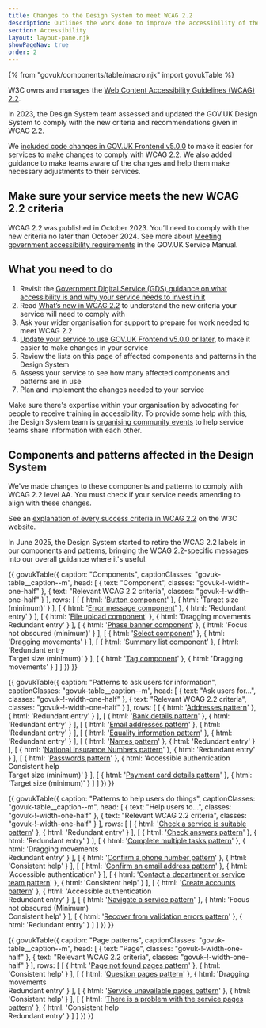 ```yaml
---
title: Changes to the Design System to meet WCAG 2.2
description: Outlines the work done to improve the accessibility of the GOV.UK Design System to meet WCAG 2.2 guidelines.
section: Accessibility
layout: layout-pane.njk
showPageNav: true
order: 2
---
```


{% from "govuk/components/table/macro.njk" import govukTable %}

W3C owns and manages the [Web Content Accessibility Guidelines (WCAG) 2.2](https://www.w3.org/TR/WCAG22/).

In 2023, the Design System team assessed and updated the GOV.UK Design System to comply with the new criteria and recommendations given in WCAG 2.2.

We [included code changes in GOV.UK Frontend v5.0.0](https://frontend.design-system.service.gov.uk/changes-to-govuk-frontend-v5/) to make it easier for services to make changes to comply with WCAG 2.2. We also added guidance to make teams aware of the changes and help them make necessary adjustments to their services.

## Make sure your service meets the new WCAG 2.2 criteria

WCAG 2.2 was published in October 2023. You’ll need to comply with the new criteria no later than October 2024. See more about [Meeting government accessibility requirements](https://www.gov.uk/service-manual/helping-people-to-use-your-service/understanding-wcag) in the GOV.UK Service Manual.

## What you need to do

1. Revisit the [Government Digital Service (GDS) guidance on what accessibility is and why your service needs to invest in it](https://www.gov.uk/guidance/accessibility-requirements-for-public-sector-websites-and-apps)
2. Read [What’s new in WCAG 2.2](https://www.w3.org/WAI/standards-guidelines/wcag/new-in-22/) to understand the new criteria your service will need to comply with
3. Ask your wider organisation for support to prepare for work needed to meet WCAG 2.2
4. [Update your service to use GOV.UK Frontend v5.0.0 or later](https://frontend.design-system.service.gov.uk/changes-to-govuk-frontend-v5/), to make it easier to make changes in your service
5. Review the lists on this page of affected components and patterns in the Design System
6. Assess your service to see how many affected components and patterns are in use
7. Plan and implement the changes needed to your service

Make sure there's expertise within your organisation by advocating for people to receive training in accessibility. To provide some help with this, the Design System team is [organising community events](/community/) to help service teams share information with each other.

## Components and patterns affected in the Design System

We've made changes to these components and patterns to comply with WCAG 2.2 level AA. You must check if your service needs amending to align with these changes.

See an [explanation of every success criteria in WCAG 2.2](https://www.w3.org/WAI/standards-guidelines/wcag/new-in-22/) on the W3C website.

In June 2025, the Design System started to retire the WCAG 2.2 labels in our components and patterns, bringing the WCAG 2.2-specific messages into our overall guidance where it's useful.

{{ govukTable({
  caption: "Components",
  captionClasses: "govuk-table__caption--m",
  head: [
    {
      text: "Component",
      classes: "govuk-!-width-one-half"
    },
    {
      text: "Relevant WCAG 2.2 criteria",
      classes: "govuk-!-width-one-half"
    }
  ],
  rows: [
    [
      {
        html: '<a href="/components/button/">Button component</a>'
      },
      {
        html: 'Target size (minimum)'
      }
    ],
    [
      {
        html: '<a href="/components/error-message/">Error message component</a>'
      },
      {
        html: 'Redundant entry'
      }
    ],
    [
      {
        html: '<a href="/components/file-upload/">File upload component</a>'
      },
      {
        html: 'Dragging movements<br>Redundant entry'
      }
    ],
    [
      {
        html: '<a href="/components/phase-banner/">Phase banner component</a>'
      },
      {
        html: 'Focus not obscured (minimum)'
      }
    ],
    [
      {
        html: '<a href="/components/select/">Select component</a>'
      },
      {
        html: 'Dragging movements'
      }
    ],
    [
      {
        html: '<a href="/components/summary-list/">Summary list component</a>'
      },
      {
        html: 'Redundant entry<br>Target size (minimum)'
      }
    ],
    [
      {
        html: '<a href="/components/tag/">Tag component</a>'
      },
      {
        html: 'Dragging movements'
      }
    ]
  ]
}) }}

{{ govukTable({
  caption: "Patterns to ask users for information",
  captionClasses: "govuk-table__caption--m",
  head: [
    {
      text: "Ask users for...",
      classes: "govuk-!-width-one-half"
    },
    {
      text: "Relevant WCAG 2.2 criteria",
      classes: "govuk-!-width-one-half"
    }
  ],
  rows: [
    [
      {
        html: '<a href="/patterns/addresses/">Addresses pattern</a>'
      },
      {
        html: 'Redundant entry'
      }
    ],
    [
      {
        html: '<a href="/patterns/bank-details/">Bank details pattern</a>'
      },
      {
        html: 'Redundant entry'
      }
    ],
    [
      {
        html: '<a href="/patterns/email-addresses/">Email addresses pattern</a>'
      },
      {
        html: 'Redundant entry'
      }
    ],
    [
      {
        html: '<a href="/patterns/equality-information/">Equality information pattern</a>'
      },
      {
        html: 'Redundant entry'
      }
    ],
    [
      {
        html: '<a href="/patterns/names/">Names pattern</a>'
      },
      {
        html: 'Redundant entry'
      }
    ],
    [
      {
        html: '<a href="/patterns/national-insurance-numbers/">National Insurance Numbers pattern</a>'
      },
      {
        html: 'Redundant entry'
      }
    ],
    [
      {
        html: '<a href="/patterns/passwords/">Passwords pattern</a>'
      },
      {
        html: 'Accessible authentication<br>Consistent help<br>Target size (minimum)'
      }
    ],
    [
      {
        html: '<a href="/patterns/payment-card-details/">Payment card details pattern</a>'
      },
      {
        html: 'Target size (minimum)'
      }
    ]
  ]
}) }}

{{ govukTable({
  caption: "Patterns to help users do things",
  captionClasses: "govuk-table__caption--m",
  head: [
    {
      text: "Help users to...",
      classes: "govuk-!-width-one-half"
    },
    {
      text: "Relevant WCAG 2.2 criteria",
      classes: "govuk-!-width-one-half"
    }
  ],
  rows: [
    [
      {
        html: '<a href="/patterns/check-a-service-is-suitable/">Check a service is suitable pattern</a>'
      },
      {
        html: 'Redundant entry'
      }
    ],
    [
      {
        html: '<a href="/patterns/check-answers/">Check answers pattern</a>'
      },
      {
        html: 'Redundant entry'
      }
    ],
    [
      {
        html: '<a href="/patterns/complete-multiple-tasks/">Complete multiple tasks pattern</a>'
      },
      {
        html: 'Dragging movements<br>Redundant entry'
      }
    ],
    [
      {
        html: '<a href="/patterns/confirm-a-phone-number/">Confirm a phone number pattern</a>'
      },
      {
        html: 'Consistent help'
      }
    ],
    [
      {
        html: '<a href="/patterns/confirm-an-email-address/">Confirm an email address pattern</a>'
      },
      {
        html: 'Accessible authentication'
      }
    ],
    [
      {
        html: '<a href="/patterns/contact-a-department-or-service-team/">Contact a department or service team pattern</a>'
      },
      {
        html: 'Consistent help'
      }
    ],
    [
      {
        html: '<a href="/patterns/create-accounts/">Create accounts pattern</a>'
      },
      {
        html: 'Accessible authentication<br>Redundant entry'
      }
    ],
    [
      {
        html: '<a href="/patterns/navigate-a-service/">Navigate a service pattern</a>'
      },
      {
        html: 'Focus not obscured (Minimum)<br>Consistent help'
      }
    ],
    [
      {
        html: '<a href="/patterns/validation/">Recover from validation errors pattern</a>'
      },
      {
        html: 'Redundant entry'
      }
    ]
  ]
}) }}

{{ govukTable({
  caption: "Page patterns",
  captionClasses: "govuk-table__caption--m",
  head: [
    {
      text: "Page",
      classes: "govuk-!-width-one-half"
    },
    {
      text: "Relevant WCAG 2.2 criteria",
      classes: "govuk-!-width-one-half"
    }
  ],
  rows: [
    [
      {
        html: '<a href="/patterns/page-not-found-pages/">Page not found pages pattern</a>'
      },
      {
        html: 'Consistent help'
      }
    ],
    [
      {
        html: '<a href="/patterns/question-pages/">Question pages pattern</a>'
      },
      {
        html: 'Dragging movements<br>Redundant entry'
      }
    ],
    [
      {
        html: '<a href="/patterns/service-unavailable-pages/">Service unavailable pages pattern</a>'
      },
      {
        html: 'Consistent help'
      }
    ],
    [
      {
        html: '<a href="/patterns/problem-with-the-service-pages/">There is a problem with the service pages pattern</a>'
      },
      {
        html: 'Consistent help<br>Redundant entry'
      }
    ]
  ]
}) }}
